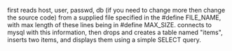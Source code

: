 first reads host, user, passwd, db (if you need to change more then change the source code)
from a supplied file specified in the #define FILE_NAME, with 
max length of these lines being in #define MAX_SIZE.
connects to mysql with this information,
then drops and creates a table named "items", inserts two items,
and displays them using a simple SELECT query.